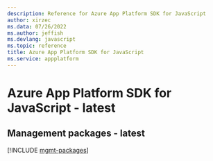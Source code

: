 ```yaml
---
description: Reference for Azure App Platform SDK for JavaScript
author: xirzec
ms.data: 07/26/2022
ms.author: jeffish
ms.devlang: javascript
ms.topic: reference
title: Azure App Platform SDK for JavaScript
ms.service: appplatform
---
```

# Azure App Platform SDK for JavaScript - latest

## Management packages - latest
[!INCLUDE [mgmt-packages](app-platform-mgmt-index.md)]